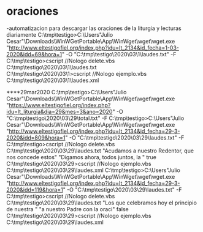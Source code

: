 # oraciones
-automatizacion para descargar las oraciones de la liturgia y lecturas diariamente
C:\tmp\testigo>C:\Users\"Julio Cesar"\Downloads\WinWGetPortable\App\WinWget\wget\wget.exe "http://www.eltestigofiel.org/index.php?idu=lt_2134&id_fecha=1-03-2020&idd=69&hora=1" -O "C:\tmp\testigo\2020\03\1\laudes.txt" -F
C:\tmp\testigo>cscript //Nologo delete.vbs C:\tmp\testigo\2020\03\1\laudes.txt  
C:\tmp\testigo\2020\03\1>cscript //Nologo ejemplo.vbs C:\tmp\testigo\2020\03\1\laudes.xml

****29mar2020
C:\tmp\testigo>C:\Users\"Julio Cesar"\Downloads\WinWGetPortable\App\WinWget\wget\wget.exe "https://www.eltestigofiel.org/index.php?idu=lt_liturgia&dia=29&mes=3&ano=2020"  -O "C:\tmp\testigo\2020\03\29\total.txt" -F 
C:\tmp\testigo>C:\Users\"Julio Cesar"\Downloads\WinWGetPortable\App\WinWget\wget\wget.exe "http://www.eltestigofiel.org/index.php?idu=lt_2134&id_fecha=29-3-2020&idd=809&hora=1" -O "C:\tmp\testigo\2020\03\29\laudes.txt" -F 
C:\tmp\testigo>cscript //Nologo delete.vbs C:\tmp\testigo\2020\03\29\laudes.txt "Acudamos a nuestro Redentor, que nos concede estos" "Digamos ahora, todos juntos, la " true
C:\tmp\testigo\2020\03\29>cscript //Nologo ejemplo.vbs C:\tmp\testigo\2020\03\29\laudes.xml
C:\tmp\testigo>C:\Users\"Julio Cesar"\Downloads\WinWGetPortable\App\WinWget\wget\wget.exe "http://www.eltestigofiel.org/index.php?idu=lt_2134&id_fecha=29-3-2020&idd=119&hora=1" -O "C:\tmp\testigo\2020\03\29\laudes.txt" -F 
C:\tmp\testigo>cscript //Nologo delete.vbs C:\tmp\testigo\2020\03\29\laudes.txt "Los que celebramos  hoy el principio de nuestra " "a nuestro Padre con la oraci" false
C:\tmp\testigo\2020\03\29>cscript //Nologo ejemplo.vbs C:\tmp\testigo\2020\03\29\laudes.xml
